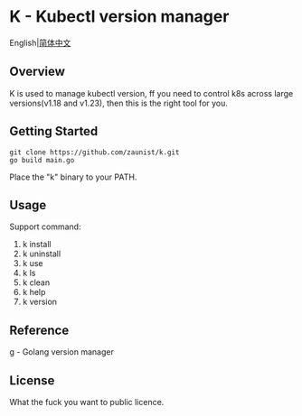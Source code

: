 # K - Kubectl version manager

English|[简体中文](README.zh.md)

## Overview

K is used to manage kubectl version, ff you need to control k8s across large versions(v1.18 and v1.23), then this is the right tool for you.

## Getting Started

```shell
git clone https://github.com/zaunist/k.git
go build main.go
```

Place the "k" binary to your PATH.

## Usage

Support command:

1. k install
2. k uninstall
3. k use
4. k ls
5. k clean
6. k help
7. k version

## Reference

[g](https://github.com/voidint/g) - Golang version manager

## License

What the fuck you want to public licence.
